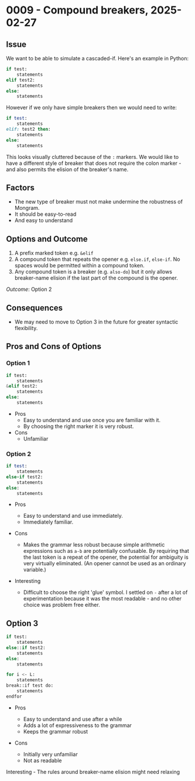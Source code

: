 # 0009 - Compound breakers, 2025-02-27

## Issue

We want to be able to simulate a cascaded-if. Here's an example in Python:
```py
if test:
    statements
elif test2:
    statements
else:
    statements
```

However if we only have simple breakers then we would need to write:

```ruby
if test:
    statements
elif: test2 then:
    statements
else:
    statements
```

This looks visually cluttered because of the `:` markers. We would like to have
a different style of breaker that does not require the colon marker - and also
permits the elision of the breaker's name.


## Factors

- The new type of breaker must not make undermine the robustness of Mongram.
- It should be easy-to-read
- And easy to understand 

## Options and Outcome

1. A prefix marked token e.g. `&elif`
2. A compound token that repeats the opener e.g. `else.if`, `else-if`. No
   spaces would be permitted within a compound token.
3. Any compound token is a breaker (e.g. `also-do`) but it only allows 
   breaker-name elision if the last part of the compound is the opener.

*Outcome*: Option 2

## Consequences

- We may need to move to Option 3 in the future for greater syntactic
  flexibility.

## Pros and Cons of Options

### Option 1

```py
if test:
    statements
&elif test2:
    statements
else:
    statements
```

- Pros
    - Easy to understand and use once you are familiar with it.
    - By choosing the right marker it is very robust.
- Cons
    - Unfamiliar

### Option 2

```ruby
if test:
    statements
else-if test2:
    statements
else:
    statements
```

- Pros
    - Easy to understand and use immediately.
    - Immediately familiar.

- Cons
    - Makes the grammar less robust because simple arithmetic expressions
      such as `a-b` are potentially confusable. By requiring that the last
      token is a repeat of the opener, the potential for ambiguity is very
      virtually eliminated. (An opener cannot be used as an ordinary 
      variable.)

- Interesting
    - Difficult to choose the right 'glue' symbol. I settled on `-` after
      a lot of experimentation because it was the most readable - and no other
      choice was problem free either.

## Option 3

```py
if test:
    statements
else::if test2:
    statements
else:
    statements
```
```bash
for i <- L:
    statements
break::if test do:
    statements
endfor
```

- Pros
    - Easy to understand and use after a while
    - Adds a lot of expressiveness to the grammar
    - Keeps the grammar robust

- Cons
    - Initially very unfamiliar
    - Not as readable

Interesting
    - The rules around breaker-name elision might need relaxing

